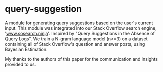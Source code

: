# query-suggestion

A module for generating query suggestions based on the user's current input. This module was integrated into our Stack Overflow search engine, 'www.sosearch.ninja'.
Inspired by "Query Suggestions in the Absence of Query Logs". We train a N-gram language model (n<=3) on a dataset containing all of Stack Overflow's question and answer posts, using Bayesian Estimation.

My thanks to the authors of this paper for the communication and insights provided to us.
